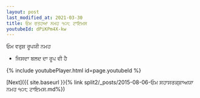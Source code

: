 ```yaml
---
layout: post
last_modified_at: 2021-03-30
title: ਓਮ ਰਤਹਆ ਨਮਹ ੧੦੮ ਟਾਇਮਸ
youtubeId: dPiKPm4X-kw
---
```

 
 
 ਓਮ ਵਰੁਸ਼ ਰੂਪਯੀ ਨਮਹ  
 
 -  ਜਿਸਦਾ ਬਲਦ ਦਾ ਰੂਪ ਵੀ ਹੈ 
 
  
 
  
 
 
 
 
 
 


{% include youtubePlayer.html id=page.youtubeId %}
 
[Next]({{ site.baseurl }}{% link  split2/_posts/2015-08-06-ਓਮ ਸਹਾਸਰਕ੍ਸ਼ਾਅਯਾ ਨਮਹ  ੧੦੮ ਟਾਇਮਸ.md%})
 
